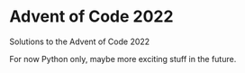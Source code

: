 # Advent of Code 2022

Solutions to the Advent of Code 2022

For now Python only, maybe more exciting stuff in the future.
